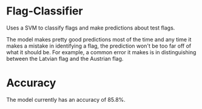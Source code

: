 # Flag-Classifier
Uses a SVM to classify flags and make predictions about test flags.

The model makes pretty good predictions most of the time and any time it makes a mistake in identifying a flag, the prediction won't be too far off of what it should be. For example, a common error it makes is in distinguishing between the Latvian flag and the Austrian flag.

# Accuracy
The model currently has an accuracy of 85.8%.
